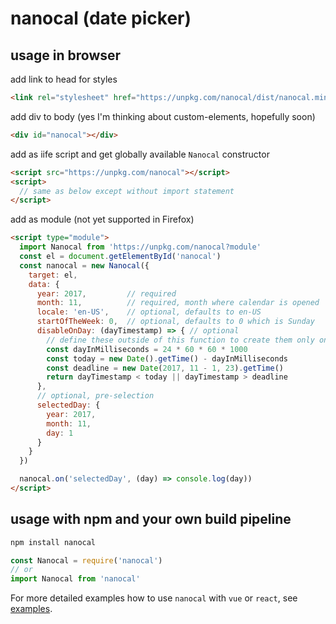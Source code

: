 # nanocal (date picker)

## usage in browser

add link to head for styles
```html
<link rel="stylesheet" href="https://unpkg.com/nanocal/dist/nanocal.min.css">
```

add div to body (yes I'm thinking about custom-elements, hopefully soon)
```html
<div id="nanocal"></div>
```

add as iife script and get globally available `Nanocal` constructor
```html
<script src="https://unpkg.com/nanocal"></script>
<script>
  // same as below except without import statement
</script>
```

add as module (not yet supported in Firefox)
```html
<script type="module">
  import Nanocal from 'https://unpkg.com/nanocal?module'
  const el = document.getElementById('nanocal')
  const nanocal = new Nanocal({
    target: el,
    data: {
      year: 2017,         // required
      month: 11,          // required, month where calendar is opened
      locale: 'en-US',    // optional, defaults to en-US
      startOfTheWeek: 0,  // optional, defaults to 0 which is Sunday
      disableOnDay: (dayTimestamp) => { // optional
        // define these outside of this function to create them only once
        const dayInMilliseconds = 24 * 60 * 60 * 1000
        const today = new Date().getTime() - dayInMilliseconds
        const deadline = new Date(2017, 11 - 1, 23).getTime()
        return dayTimestamp < today || dayTimestamp > deadline
      },
      // optional, pre-selection
      selectedDay: {
        year: 2017,
        month: 11,
        day: 1
      }
    }
  })

  nanocal.on('selectedDay', (day) => console.log(day))
</script>
```

## usage with npm and your own build pipeline

```sh
npm install nanocal
```

```js
const Nanocal = require('nanocal')
// or
import Nanocal from 'nanocal'
```

For more detailed examples how to use `nanocal` with `vue` or `react`, see [examples](../examples/README.md).
